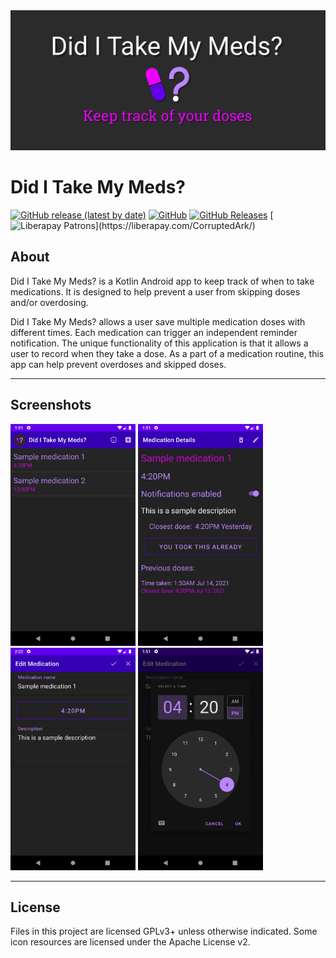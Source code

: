 <img src="fastlane/metadata/android/en-US/images/featureGraphic.png" alt="Banner" width="600" />

# Did I Take My Meds?

[![GitHub release (latest by date)](https://img.shields.io/github/v/release/CorruptedArk/did-i-take-my-meds)](https://github.com/CorruptedArk/did-i-take-my-meds/releases)
[![GitHub](https://img.shields.io/github/license/CorruptedArk/did-i-take-my-meds)](https://github.com/CorruptedArk/did-i-take-my-meds/blob/master/LICENSE)
[![GitHub Releases](https://img.shields.io/github/downloads/CorruptedArk/did-i-take-my-meds/latest/total)](https://github.com/CorruptedArk/did-i-take-my-meds/releases)
[![Liberapay Patrons](https://img.shields.io/liberapay/patrons/CorruptedArk.svg?logo=liberapay")](https://liberapay.com/CorruptedArk/)

## About
Did I Take My Meds? is a Kotlin Android app to keep track of when to take medications. It is designed to help prevent a user from skipping doses and/or overdosing. 

Did I Take My Meds? allows a user save multiple medication doses with different times. Each medication can trigger an independent reminder notification. The unique functionality of this application is that it allows a user to record when they take a dose. As a part of a medication routine, this app can help prevent overdoses and skipped doses.

---

## Screenshots
<img src="fastlane/metadata/android/en-US/images/phoneScreenshots/1.png" alt="Med List" width="200" />
<img src="fastlane/metadata/android/en-US/images/phoneScreenshots/2.png" alt="Detail View" width="200" />
<img src="fastlane/metadata/android/en-US/images/phoneScreenshots/3.png" alt="Edit View" width="200" />
<img src="fastlane/metadata/android/en-US/images/phoneScreenshots/4.png" alt="Edit Clock" width="200" />

---

## License
Files in this project are licensed GPLv3+ unless otherwise indicated. Some icon resources are licensed under the Apache License v2.
